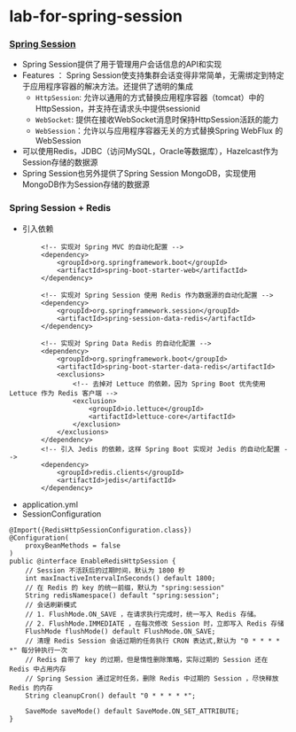 # lab-for-spring-session

### [Spring Session](https://spring.io/projects/spring-session)
- Spring Session提供了用于管理用户会话信息的API和实现
- Features ： Spring Session使支持集群会话变得非常简单，无需绑定到特定于应用程序容器的解决方法。还提供了透明的集成
    - `HttpSession`: 允许以通用的方式替换应用程序容器（tomcat）中的HttpSession，并支持在请求头中提供sessionid
    - `WebSocket`: 提供在接收WebSocket消息时保持HttpSession活跃的能力
    - `WebSession`：允许以与应用程序容器无关的方式替换Spring WebFlux 的 WebSession
 - 可以使用Redis，JDBC（访问MySQL，Oracle等数据库），Hazelcast作为Session存储的数据源
 - Spring Session也另外提供了Spring Session MongoDB，实现使用MongoDB作为Session存储的数据源
 
 ### Spring Session + Redis
 - 引入依赖
```
        <!-- 实现对 Spring MVC 的自动化配置 -->
        <dependency>
            <groupId>org.springframework.boot</groupId>
            <artifactId>spring-boot-starter-web</artifactId>
        </dependency>

        <!-- 实现对 Spring Session 使用 Redis 作为数据源的自动化配置 -->
        <dependency>
            <groupId>org.springframework.session</groupId>
            <artifactId>spring-session-data-redis</artifactId>
        </dependency>

        <!-- 实现对 Spring Data Redis 的自动化配置 -->
        <dependency>
            <groupId>org.springframework.boot</groupId>
            <artifactId>spring-boot-starter-data-redis</artifactId>
            <exclusions>
                <!-- 去掉对 Lettuce 的依赖，因为 Spring Boot 优先使用 Lettuce 作为 Redis 客户端 -->
                <exclusion>
                    <groupId>io.lettuce</groupId>
                    <artifactId>lettuce-core</artifactId>
                </exclusion>
            </exclusions>
        </dependency>
        <!-- 引入 Jedis 的依赖，这样 Spring Boot 实现对 Jedis 的自动化配置 -->
        <dependency>
            <groupId>redis.clients</groupId>
            <artifactId>jedis</artifactId>
        </dependency>
```
- application.yml
- SessionConfiguration
```
@Import({RedisHttpSessionConfiguration.class})
@Configuration(
    proxyBeanMethods = false
)
public @interface EnableRedisHttpSession {
    // Session 不活跃后的过期时间，默认为 1800 秒
    int maxInactiveIntervalInSeconds() default 1800;
    // 在 Redis 的 key 的统一前缀，默认为 "spring:session" 
    String redisNamespace() default "spring:session";
    // 会话刷新模式  
    // 1. FlushMode.ON_SAVE ，在请求执行完成时，统一写入 Redis 存储。 
    // 2. FlushMode.IMMEDIATE ，在每次修改 Session 时，立即写入 Redis 存储
    FlushMode flushMode() default FlushMode.ON_SAVE;
    // 清理 Redis Session 会话过期的任务执行 CRON 表达式,默认为 "0 * * * * *" 每分钟执行一次
    // Redis 自带了 key 的过期，但是惰性删除策略，实际过期的 Session 还在 Redis 中占用内存
    // Spring Session 通过定时任务，删除 Redis 中过期的 Session ，尽快释放 Redis 的内存
    String cleanupCron() default "0 * * * * *";

    SaveMode saveMode() default SaveMode.ON_SET_ATTRIBUTE;
}
```


